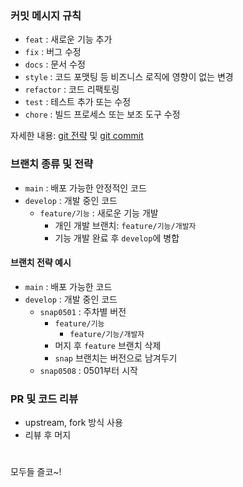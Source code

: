 ### 커밋 메시지 규칙

- `feat` : 새로운 기능 추가
- `fix` : 버그 수정
- `docs` : 문서 수정
- `style` : 코드 포맷팅 등 비즈니스 로직에 영향이 없는 변경
- `refactor` : 코드 리팩토링
- `test` : 테스트 추가 또는 수정
- `chore` : 빌드 프로세스 또는 보조 도구 수정

자세한 내용: [git 전략](https://www.notion.so/git-a580d4d16c5c45e3b862883b861ffa7e?pvs=21)
및 [git commit](https://www.notion.so/git-commit-0a9595b5a62740beaa640003559bbff2?pvs=21)


### 브랜치 종류 및 전략

- `main` : 배포 가능한 안정적인 코드
- `develop` : 개발 중인 코드
    - `feature/기능` : 새로운 기능 개발
        - 개인 개발 브랜치: `feature/기능/개발자`
        - 기능 개발 완료 후 `develop`에 병합

#### 브랜치 전략 예시

- `main` : 배포 가능한 코드
- `develop` : 개발 중인 코드
    - `snap0501` : 주차별 버전
        - `feature/기능`
            - `feature/기능/개발자`
        - 머지 후 `feature` 브랜치 삭제
        - `snap` 브랜치는 버전으로 남겨두기
    - `snap0508` : 0501부터 시작

### PR 및 코드 리뷰

- upstream, fork 방식 사용
- 리뷰 후 머지


<h1></h1>
모두들 즐코~!